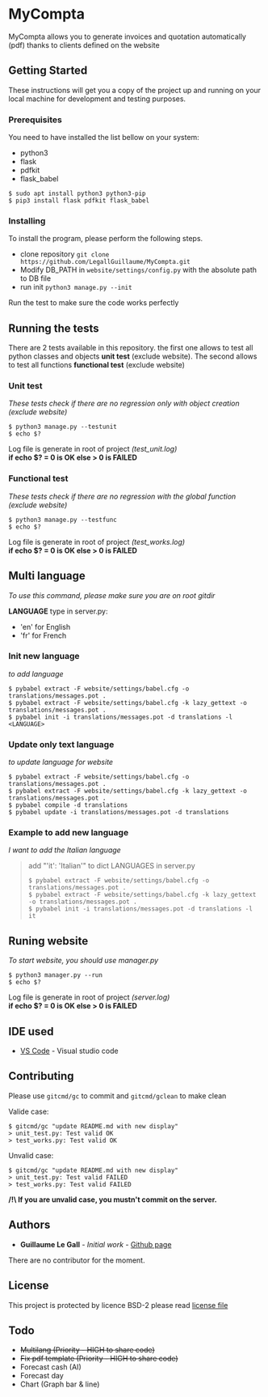 # MyCompta

MyCompta allows you to generate invoices and quotation automatically (pdf) thanks to clients defined on the website

## Getting Started

These instructions will get you a copy of the project up and running on your local machine for development and testing purposes.

### Prerequisites

You need to have installed the list bellow on your system:
- python3
- flask
- pdfkit
- flask_babel

```
$ sudo apt install python3 python3-pip
$ pip3 install flask pdfkit flask_babel
```

### Installing

To install the program, please perform the following steps.

- clone repository `git clone https://github.com/LegallGuillaume/MyCompta.git`
- Modify DB_PATH in `website/settings/config.py` with the absolute path to DB file
- run init `python3 manage.py --init`

Run the test to make sure the code works perfectly

## Running the tests 

There are 2 tests available in this repository.
the first one allows to test all python classes and objects **unit test** (exclude website). The second allows to test all functions **functional test** (exclude website)

### Unit test
*These tests check if there are no regression only with object creation (exclude website)*

```
$ python3 manage.py --testunit
$ echo $?
```
Log file is generate in root of project *(test_unit.log)* \
**if echo $? = 0 is OK else > 0 is FAILED**

### Functional test
*These tests check if there are no regression with the global function (exclude website)*

```
$ python3 manage.py --testfunc
$ echo $?
```
Log file is generate in root of project *(test_works.log)* \
**if echo $? = 0 is OK else > 0 is FAILED**

## Multi language
*To use this command, please make sure you are on root gitdir*

**LANGUAGE** type in server.py:
- 'en' for English
- 'fr' for French

### Init new language
*to add language*
```
$ pybabel extract -F website/settings/babel.cfg -o translations/messages.pot .
$ pybabel extract -F website/settings/babel.cfg -k lazy_gettext -o translations/messages.pot .
$ pybabel init -i translations/messages.pot -d translations -l <LANGUAGE>
```

### Update only text language
*to update language for website*
```
$ pybabel extract -F website/settings/babel.cfg -o translations/messages.pot .
$ pybabel extract -F website/settings/babel.cfg -k lazy_gettext -o translations/messages.pot .
$ pybabel compile -d translations
$ pybabel update -i translations/messages.pot -d translations
```

### Example to add new language
*I want to add the Italian language*

> add "'it': 'Italian'" to dict LANGUAGES in server.py
> ```
> $ pybabel extract -F website/settings/babel.cfg -o translations/messages.pot .
> $ pybabel extract -F website/settings/babel.cfg -k lazy_gettext -o translations/messages.pot .
> $ pybabel init -i translations/messages.pot -d translations -l it
> ```


## Runing website
*To start website, you should use manager.py*

```
$ python3 manager.py --run
$ echo $?
```
Log file is generate in root of project *(server.log)*\
**if echo $? = 0 is OK else > 0 is FAILED**

## IDE used

* [VS Code](https://code.visualstudio.com/) - Visual studio code

## Contributing

Please use `gitcmd/gc` to commit and `gitcmd/gclean` to make clean

Valide case:
```
$ gitcmd/gc "update README.md with new display"
> unit_test.py: Test valid OK
> test_works.py: Test valid OK
```

Unvalid case:
```
$ gitcmd/gc "update README.md with new display"
> unit_test.py: Test valid FAILED
> test_works.py: Test valid FAILED
```

**/!\\ If you are unvalid case, you mustn't commit on the server.**

## Authors

* **Guillaume Le Gall** - *Initial work* - [Github page](https://github.com/LegallGuillaume)

There are no contributor for the moment.

## License

This project is protected by licence BSD-2 please read [license file](LICENSE)

## Todo
* ~~Multilang (Priority - HIGH to share code)~~
* ~~Fix pdf template (Priority - HIGH to share code)~~
* Forecast cash (AI)
* Forecast day
* Chart (Graph bar & line)
